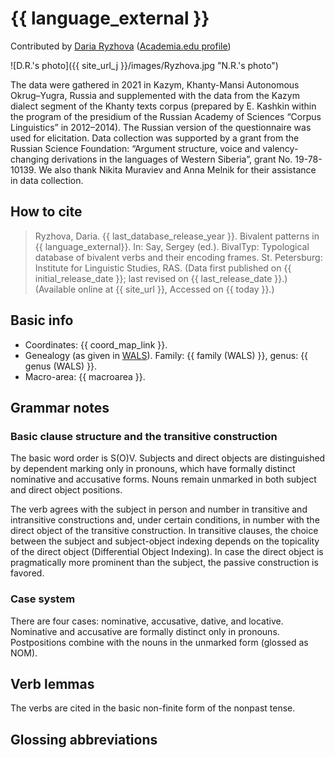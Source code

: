 # {{ language_external }}
Contributed by [Daria Ryzhova](https://www.hse.ru/en/org/persons/65846678) 
([Academia.edu profile](https://he.academia.edu/DariaRyzhova))

![D.R.'s photo]({{ site_url_j }}/images/Ryzhova.jpg "N.R.'s photo")

The data were gathered in 2021 in Kazym, Khanty-Mansi Autonomous Okrug–Yugra, Russia and supplemented with the data from the Kazym dialect segment of the Khanty texts corpus (prepared by E. Kashkin within the program of the presidium of the Russian Academy of Sciences “Corpus Linguistics” in 2012–2014). The Russian version of the questionnaire was used for elicitation. Data collection was supported by a grant from the Russian Science Foundation: “Argument structure, voice and valency-changing derivations in the languages of Western Siberia”, grant No. 19-78-10139. We also thank Nikita Muraviev and Anna Melnik for their assistance in data collection.

## How to cite
> Ryzhova, Daria. {{ last_database_release_year }}. Bivalent patterns in {{ language_external}}. 
> In: Say, Sergey (ed.). BivalTyp: Typological database of bivalent verbs and their encoding frames. 
> St. Petersburg: Institute for Linguistic Studies, RAS. 
> (Data first published on {{ initial_release_date }}; 
> last revised on {{ last_release_date }}.) (Available online at {{ site_url }}, 
> Accessed on {{ today }}.)

## Basic info
- Coordinates: {{ coord_map_link }}.
- Genealogy (as given in [WALS](https://wals.info/)). Family: {{ family (WALS) }}, genus: {{ genus (WALS) }}.
- Macro-area: {{ macroarea }}.

## Grammar notes
### Basic clause structure and the transitive construction
The basic word order is S(O)V. Subjects and direct objects are distinguished by dependent marking only in pronouns, which have formally distinct nominative and accusative forms. Nouns remain unmarked in both subject and direct object positions.

The verb agrees with the subject in person and number in transitive and intransitive constructions and, under certain conditions, in number with the direct object of the transitive construction. In transitive clauses, the choice between the subject and subject-object indexing depends on the topicality of the direct object (Differential Object Indexing). In case the direct object is pragmatically more prominent than the subject, the passive construction is favored.

### Case system
There are four cases: nominative, accusative, dative, and locative. Nominative and accusative are formally distinct only in pronouns. Postpositions combine with the nouns in the unmarked form (glossed as NOM).

## Verb lemmas
The verbs are cited in the basic non-finite form of the nonpast tense.

## Glossing abbreviations
